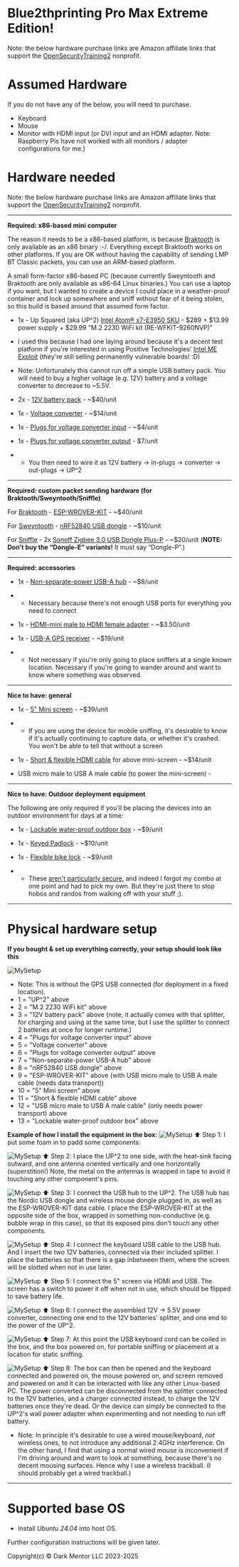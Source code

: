 # Blue2thprinting Pro Max Extreme Edition!

Note: the below hardware purchase links are Amazon affiliate links that support the [OpenSecurityTraining2](https://ost2.fyi) nonprofit.

# Assumed Hardware
If you do not have any of the below, you will need to purchase.

* Keyboard
* Mouse
* Monitor with HDMI input (or DVI input and an HDMI adapter. Note: Raspberry Pis have not worked with all monitors / adapter configurations for me.)


# Hardware needed

Note: the below hardware purchase links are Amazon affiliate links that support the [OpenSecurityTraining2](https://ost2.fyi) nonprofit.

---
**Required: x86-based mini computer**

The reason it needs to be a x86-based platform, is because [Braktooth](https://github.com/Matheus-Garbelini/braktooth_esp32_bluetooth_classic_attacks) is only available as an x86 binary :-/. Everything except Braktooth works on other platforms. If you are OK without having the capability of sending LMP BT Classic packets, you can use an ARM-based platform.

A small form-factor x86-based PC (because currently Sweyntooth and Braktooth are only available as x86-64 Linux binaries.) You can use a laptop if you want, but I wanted to create a device I could place in a weather-proof container and lock up somewhere and sniff without fear of it being stolen, so this build is based around that assumed form factor.

* 1x - Up Squared (aka UP^2) [Intel Atom® x7-E3950 SKU](https://up-shop.org/default/up-squared-series.html) - \$289 + \$13.99 power supply + \$29.99 "M.2 2230 WiFi kit (RE-WFKIT-9260NVP)"
 * I used this because I had one laying around because it's a decent test platform if you're interested in using Positive Technologies' [Intel ME Exploit](https://github.com/XenoKovah/IntelTXE-PoC) (they're still selling permanently vulnerable boards! :D)
 * Note: Unfortunately this cannot run off a simple USB battery pack. You will need to buy a higher voltage (e.g. 12V) battery and a voltage converter to decrease to ~5.5V.

* 2x - [12V battery pack](https://amzn.to/3tqAj34) - ~\$40/unit

* 1x - [Voltage converter](https://amzn.to/3tkTew4) - ~\$14/unit

* 1x - [Plugs for voltage converter input](https://amzn.to/3RW5AoS) - ~\$4/unit

* 1x - [Plugs for voltage converter output](https://amzn.to/45wmFsu) - \$7/unit
* * You then need to wire it as 12V battery -> in-plugs -> converter -> out-plugs -> UP^2

---
**Required: custom packet sending hardware (for Braktooth/Sweyntooth/Sniffle)**

For [Braktooth](https://github.com/Matheus-Garbelini/braktooth_esp32_bluetooth_classic_attacks) - [ESP-WROVER-KIT](https://www.mouser.com/ProductDetail/Espressif-Systems/ESP-WROVER-KIT-VE?qs=KUoIvG%2F9Ilbci6DcltJYaA%3D%3D&mgh=1&gclid=EAIaIQobChMI1OOewJvugQMVik9HAR0FxgvkEAQYASABEgJ01PD_BwE) - ~\$40/unit

For [Sweyntooth](https://github.com/Matheus-Garbelini/sweyntooth_bluetooth_low_energy_attacks) - [nRF52840 USB dongle](https://www.mouser.com/ProductDetail/Nordic-Semiconductor/nRF52840-Dongle?qs=gTYE2QTfZfTbdrOaMHWEZg%3D%3D) - ~\$10/unit

For [Sniffle](https://github.com/nccgroup/Sniffle) - 2x [Sonoff Zigbee 3.0 USB Dongle Plus-P](https://sonoff.tech/product/gateway-and-sensors/sonoff-zigbee-3-0-usb-dongle-plus-p/) - ~\$20/unit (**NOTE: Don’t buy the “Dongle-E” variants!** It must say “Dongle-P”.)


---
**Required: accessories**

* 1x - [Non-separate-power USB-A hub](https://amzn.to/3qHCkXw) - ~$8/unit
* * Necessary because there's not enough USB ports for everything you need to connect

* 1x - [HDMI-mini male to HDMI female adapter](https://amzn.to/44javCF) - ~$3.50/unit

* 1x - [USB-A GPS receiver](https://amzn.to/44srqCJ) - ~$19/unit
* * Not necessary if you're only going to place sniffers at a single known location. Necessary if you're going to wander around and want to know where something was observed.

---
**Nice to have: general**

* 1x - [5" Mini screen](https://amzn.to/3QtlJj1) - ~$39/unit
* * If you are using the device for mobile sniffing, it's desirable to know if it's actually continuing to capture data, or whether it's crashed. You won't be able to tell that without a screen

* 1x - [Short & flexible HDMI cable](https://www.amazon.com/gp/product/B0B5TDFVVW/ref=ppx_yo_dt_b_search_asin_title?ie=UTF8&th=1) for above mini-screen - ~$14/unit

* USB micro male to USB A male cable (to power the mini-screen) -

---
**Nice to have: Outdoor deployment equipment**

The following are only required if you'll be placing the devices into an outdoor environment for days at a time:

* 1x - [Lockable water-proof outdoor box](https://amzn.to/3OHsSeO) - ~$9/unit

* 1x - [Keyed Padlock](https://amzn.to/3P95PuM) - ~$10/unit

* 1x - [Flexible bike lock](https://amzn.to/3YOu7xf) - ~$9/unit
* * These [aren't particularly secure](https://www.youtube.com/shorts/dA9OsRal_L8), and indeed I forgot my combo at one point and had to pick my own. But they're just there to stop hobos and randos from walking off with your stuff ;).


---

# Physical hardware setup

**If you bought & set up everything correctly, your setup should look like this**

![MySetup](./img/Blue2th_IAB1.jpeg)

* Note: This is without the GPS USB connected (for deployment in a fixed location).
* 1 = "UP^2" above
* 2 = "M.2 2230 WiFi kit" above
* 3 = "12V battery pack" above (note, it actually comes with that splitter, for charging and using at the same time, but I use the splitter to connect 2 batteries at once for longer runtime.)
* 4 = "Plugs for voltage converter input" above
* 5 = "Voltage converter" above
* 6 = "Plugs for voltage converter output" above
* 7 = "Non-separate-power USB-A hub" above
* 8 = "nRF52840 USB dongle" above
* 9 = "ESP-WROVER-KIT" above (with USB micro male to USB A male cable (needs data transport))
* 10 = "5" Mini screen" above
* 11 = "Short & flexible HDMI cable" above
* 12 = "USB micro male to USB A male cable" (only needs power transport) above
* 13 = "Lockable water-proof outdoor box" above

**Example of how I install the equipment in the box:**
![MySetup](./img/Blue2th_IAB2.jpeg)
⬆️ Step 1: I put some foam in to padd some components:

![MySetup](./img/Blue2th_IAB3.jpeg)
⬆️ Step 2: I place the UP^2 to one side, with the heat-sink facing outward, and one antenna oriented vertically and one horizontally (superstition!) Note, the metal on the antennas is wrapped in tape to avoid it touching any other component's pins.

![MySetup](./img/Blue2th_IAB4.jpeg)
⬆️ Step 3: I connect the USB hub to the UP^2. The USB hub has the Nordic USB dongle and wireless mouse dongle plugged in, as well as the ESP-WROVER-KIT data cable. I place the ESP-WROVER-KIT at the opposite side of the box, wrapped in something non-conductive (e.g. bubble wrap in this case), so that its exposed pins don't touch any other components.

![MySetup](./img/Blue2th_IAB5.jpeg)
⬆️ Step 4: I connect the keyboard USB cable to the USB hub. And I insert the two 12V batteries, connected via their included splitter. I place the batteries so that there is a gap inbetween them, where the screen will be slotted when not in use later.

![MySetup](./img/Blue2th_IAB6.jpeg)
⬆️ Step 5: I connect the 5" screen via HDMI and USB. The screen has a switch to power it off when not in use, which should be flipped to save battery life.

![MySetup](./img/Blue2th_IAB7.jpeg)
⬆️ Step 6: I connect the assembled 12V -> 5.5V power converter, connecting one end to the 12V batteries' splitter, and one end to the power of the UP^2.

![MySetup](./img/Blue2th_IAB8.jpeg)
⬆️ Step 7: At this point the USB keyboard cord can be coiled in the box, and the box powered on, for portable sniffing or placement at a location for static sniffing.

![MySetup](./img/Blue2th_IAB9.jpeg)
⬆️ Step 8: The box can then be opened and the keyboard connected and powered on, the mouse powered on, and screen removed and powered on and it can be interacted with like any other Linux-based PC. The power converted can be disconnected from the splitter connected to the 12V batteries, and a charger connected instead, to charge the 12V batteries once they're dead. Or the device can simply be connected to the UP^2's wall power adapter when experimenting and not needing to run off battery.

* Note: In principle it's desirable to use a wired mouse/keyboard, *not* wireless ones, to not introduce any additional 2.4GHz interference. On the other hand, I find that using a normal wired mouse is inconvenient if I'm driving around and want to look at something, because there's no decent mousing surfaces. Hence why I use a wireless trackball. (I should probably get a wired trackball.)

---

# Supported base OS

* Install *Ubuntu 24.04* into host OS.

Further configuration instructions will be given later.

Copyright(c) © Dark Mentor LLC 2023-2025
